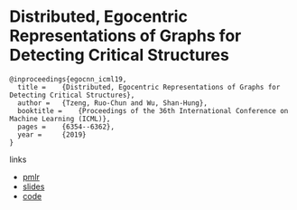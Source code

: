 # Distributed, Egocentric Representations of Graphs for Detecting Critical Structures

```
@inproceedings{egocnn_icml19,
  title = 	 {Distributed, Egocentric Representations of Graphs for Detecting Critical Structures},
  author = 	 {Tzeng, Ruo-Chun and Wu, Shan-Hung},
  booktitle = 	 {Proceedings of the 36th International Conference on Machine Learning (ICML)},
  pages = 	 {6354--6362},
  year = 	 {2019}
}
```

links
- [pmlr](http://proceedings.mlr.press/v97/tzeng19a.html)
- [slides](https://drive.google.com/file/d/1ypDgm_EVsJCjC0c5Rl7dBvzQSRjSbkXZ/view?usp=sharing)
- [code](https://github.com/rutzeng/EgoCNN)

